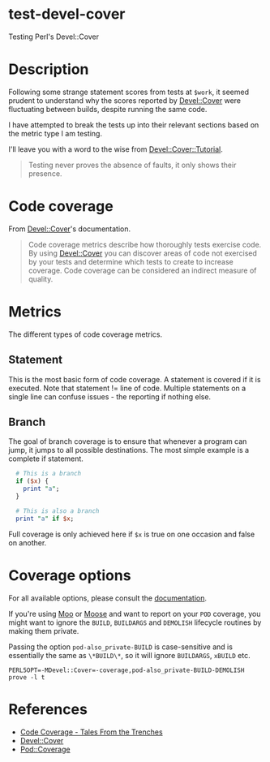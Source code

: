 # test-devel-cover
Testing Perl's Devel::Cover

# Description
Following some strange statement scores from tests at `$work`, it seemed
prudent to understand why the scores reported by [Devel::Cover](http://p3rl.org/Devel::Cover)
were fluctuating between builds, despite running the same code.

I have attempted to break the tests up into their relevant sections based on
the metric type I am testing.

I'll leave you with a word to the wise from
[Devel::Cover::Tutorial](http://p3rl.org/Devel::Cover::Tutorial).

> Testing never proves the absence of faults, it only shows their presence.

# Code coverage
From [Devel::Cover](http://p3rl.org/Devel::Cover)'s documentation.

> Code coverage metrics describe how thoroughly tests exercise code. By using
> [Devel::Cover](http://p3rl.org/Devel::Cover) you can discover areas of code not
> exercised by your tests and determine which tests to create to increase
> coverage. Code coverage can be considered an indirect measure of quality.

# Metrics
The different types of code coverage metrics.

## Statement
This is the most basic form of code coverage. A statement is covered if it is
executed. Note that statement != line of code. Multiple statements on a single
line can confuse issues - the reporting if nothing else.

## Branch
The goal of branch coverage is to ensure that whenever a program can jump, it
jumps to all possible destinations. The most simple example is a complete if
statement.

```perl
  # This is a branch
  if ($x) {
    print "a";
  }

  # This is also a branch
  print "a" if $x;
```

Full coverage is only achieved here if `$x` is true on one occasion and false on
another.

# Coverage options
For all available options, please consult the
[documentation](http://p3rl.org/Devel::Cover#OPTIONS).

If you're using [Moo](http://p3rl.org/Moo) or [Moose](http://p3rl.org/Moose) and
want to report on your `POD` coverage, you might want to ignore the `BUILD`,
`BUILDARGS` and `DEMOLISH` lifecycle routines by making them private.

Passing the option `pod-also_private-BUILD` is case-sensitive and is essentially
the same as `\*BUILD\*`, so it will ignore `BUILDARGS`, `xBUILD` etc.

```
PERL5OPT=-MDevel::Cover=-coverage,pod-also_private-BUILD-DEMOLISH prove -l t
```

# References

  - [Code Coverage - Tales From the Trenches](http://pjcj.net/presentations/yapc-eu-2003-dc/slide001.html)
  - [Devel::Cover](https://p3rl.org/Devel::Cover)
  - [Pod::Coverage](https://p3rl.org/Pod::Coverage)

